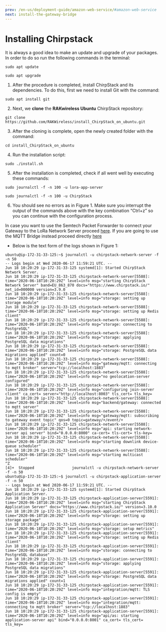 ```yaml
---
prev: /en-us/deployment-guide/amazon-web-service/#amazon-web-service
next: install-the-gateway-bridge
---
```

# Installing Chirpstack

It is always a good idea to make an update and upgrade of your packages. In order to do so run the following commands in the terminal:

```
sudo apt update
```
```
sudo apt upgrade
```

1. After the procedure is completed, install ChirpStack and its dependencies. To do this, first we need to install Git with the command:

```
sudo apt install git
```

2. Next, we **clone** the **RAKwireless Ubuntu** ChirpStack repository:

```git
git clone https://github.com/RAKWireless/install_ChirpStack_on_ubuntu.git
```

3. After the cloning is complete, open the newly created folder with the command:

```
cd install_ChirpStack_on_ubuntu
```

4. Run the installation script:

```
sudo ./install.sh
```

5. After the installation is completed, check if all went well by executing these commands:

```
sudo journalctl -f -n 100 -u lora-app-server
```
```
sudo journalctl -f -n 100 -u ChirpStack
```

6. You should see no errors as in Figure 1. Make sure you interrupt the output of the commands above with the key combination “Ctrl+z” so you can continue with the configuration process.

<rk-img
  src="/assets/images/deployment-guide/amazon-web-service/16.chirpstack-journal.png"
  width="100%"
  figure-number="1"
  caption="ChirpStack Journal Control Output (no errors)"
/>


In case you want to use the Semtech Packet Forwarder to connect your Gateway to the LoRa Network Server proceed [here](install-the-gateway-bridge). If you are going to use the MQTT Bridge instead proceed directly [here](configure-aws-security)

* Below is the text form of the logs shown in Figure 1:

```
ubuntu@ip-172-31-33-125:~$ journalctl -u chirpstack-network-server -f -n 50
-- Logs begin at Wed 2020-06-17 11:59:21 UTC. --
Jun 18 10:20:29 ip-172-31-33-125 systemd[1]: Started ChirpStack Network Server.
Jun 18 10:20:29 ip-172-31-33-125 chirpstack-network-server[5588]: time="2020-06-18T10:20:29Z" level=info msg="starting ChirpStack Network Server" band=EU_863_870 docs="https://www.chirpstack.io/" net_id=000000 version=3.9.0
Jun 18 10:20:29 ip-172-31-33-125 chirpstack-network-server[5588]: time="2020-06-18T10:20:29Z" level=info msg="storage: setting up storage module"
Jun 18 10:20:29 ip-172-31-33-125 chirpstack-network-server[5588]: time="2020-06-18T10:20:29Z" level=info msg="storage: setting up Redis client"
Jun 18 10:20:29 ip-172-31-33-125 chirpstack-network-server[5588]: time="2020-06-18T10:20:29Z" level=info msg="storage: connecting to PostgreSQL"
Jun 18 10:20:29 ip-172-31-33-125 chirpstack-network-server[5588]: time="2020-06-18T10:20:29Z" level=info msg="storage: applying PostgreSQL data migrations"
Jun 18 10:20:29 ip-172-31-33-125 chirpstack-network-server[5588]: time="2020-06-18T10:20:29Z" level=info msg="storage: PostgreSQL data migrations applied" count=0
Jun 18 10:20:29 ip-172-31-33-125 chirpstack-network-server[5588]: time="2020-06-18T10:20:29Z" level=info msg="gateway/mqtt: connecting to mqtt broker" server="tcp://localhost:1883"
Jun 18 10:20:29 ip-172-31-33-125 chirpstack-network-server[5588]: time="2020-06-18T10:20:29Z" level=info msg="no geolocation-server configured"
Jun 18 10:20:29 ip-172-31-33-125 chirpstack-network-server[5588]: time="2020-06-18T10:20:29Z" level=info msg="configuring join-server client" ca_cert= server="http://localhost:8003" tls_cert= tls_key=
Jun 18 10:20:29 ip-172-31-33-125 chirpstack-network-server[5588]: time="2020-06-18T10:20:29Z" level=info msg="backend/gateway: connected to mqtt server"
Jun 18 10:20:29 ip-172-31-33-125 chirpstack-network-server[5588]: time="2020-06-18T10:20:29Z" level=info msg="gateway/mqtt: subscribing to gateway event topic" qos=0 topic=gateway/+/event/+
Jun 18 10:20:29 ip-172-31-33-125 chirpstack-network-server[5588]: time="2020-06-18T10:20:29Z" level=info msg="api: starting network-server api server" bind="0.0.0.0:8000" ca-cert= tls-cert= tls-key=
Jun 18 10:20:29 ip-172-31-33-125 chirpstack-network-server[5588]: time="2020-06-18T10:20:29Z" level=info msg="starting downlink device-queue scheduler"
Jun 18 10:20:29 ip-172-31-33-125 chirpstack-network-server[5588]: time="2020-06-18T10:20:29Z" level=info msg="starting multicast scheduler"
^Z
[4]+  Stopped                 journalctl -u chirpstack-network-server -f -n 50
ubuntu@ip-172-31-33-125:~$ journalctl -u chirpstack-application-server -f -n 50
-- Logs begin at Wed 2020-06-17 11:59:21 UTC. --
Jun 18 10:20:29 ip-172-31-33-125 systemd[1]: Started ChirpStack Application Server.
Jun 18 10:20:29 ip-172-31-33-125 chirpstack-application-server[5591]: time="2020-06-18T10:20:29Z" level=info msg="starting ChirpStack Application Server" docs="https://www.chirpstack.io/" version=3.10.0
Jun 18 10:20:29 ip-172-31-33-125 chirpstack-application-server[5591]: time="2020-06-18T10:20:29Z" level=info msg="storage: setting up storage package"
Jun 18 10:20:29 ip-172-31-33-125 chirpstack-application-server[5591]: time="2020-06-18T10:20:29Z" level=info msg="storage: setup metrics"
Jun 18 10:20:29 ip-172-31-33-125 chirpstack-application-server[5591]: time="2020-06-18T10:20:29Z" level=info msg="storage: setting up Redis client"
Jun 18 10:20:29 ip-172-31-33-125 chirpstack-application-server[5591]: time="2020-06-18T10:20:29Z" level=info msg="storage: connecting to PostgreSQL database"
Jun 18 10:20:29 ip-172-31-33-125 chirpstack-application-server[5591]: time="2020-06-18T10:20:29Z" level=info msg="storage: applying PostgreSQL data migrations"
Jun 18 10:20:29 ip-172-31-33-125 chirpstack-application-server[5591]: time="2020-06-18T10:20:29Z" level=info msg="storage: PostgreSQL data migrations applied" count=1
Jun 18 10:20:29 ip-172-31-33-125 chirpstack-application-server[5591]: time="2020-06-18T10:20:29Z" level=info msg="integration/mqtt: TLS config is empty"
Jun 18 10:20:29 ip-172-31-33-125 chirpstack-application-server[5591]: time="2020-06-18T10:20:29Z" level=info msg="integration/mqtt: connecting to mqtt broker" server="tcp://localhost:1883"
Jun 18 10:20:29 ip-172-31-33-125 chirpstack-application-server[5591]: time="2020-06-18T10:20:29Z" level=info msg="api/as: starting application-server api" bind="0.0.0.0:8001" ca_cert= tls_cert= tls_key=
```